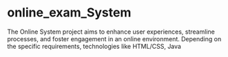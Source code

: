# online_exam_System
The Online System project aims to enhance user experiences, streamline processes, and foster engagement in an online environment. Depending on the specific requirements, technologies like HTML/CSS, Java
